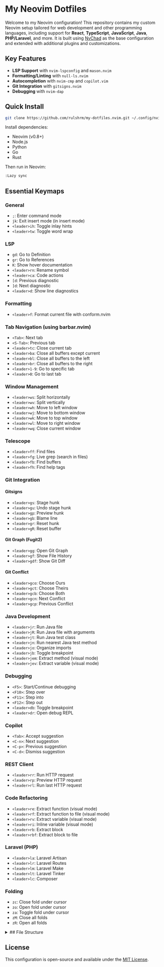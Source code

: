 # My Neovim Dotfiles

Welcome to my Neovim configuration! This repository contains my custom Neovim setup tailored for web development and other programming languages, including support for **React**, **TypeScript**, **JavaScript**, **Java**, **PHP/Laravel**, and more. It is built using [NvChad](https://github.com/NvChad/NvChad) as the base configuration and extended with additional plugins and customizations.

## Key Features

- **LSP Support** with `nvim-lspconfig` and `mason.nvim`
- **Formatting/Linting** with `null-ls.nvim`
- **Autocompletion** with `nvim-cmp` and `copilot.vim`
- **Git Integration** with `gitsigns.nvim`
- **Debugging** with `nvim-dap`

## Quick Install

```bash
git clone https://github.com/rulshrm/my-dotfiles.nvim.git ~/.config/nvim
```

Install dependencies:
- Neovim (v0.8+)
- Node.js
- Python
- Go
- Rust

Then run in Neovim:
```bash
:Lazy sync
```

## Essential Keymaps

### General
- `;`: Enter command mode
- `jk`: Exit insert mode (in insert mode)
- `<leader>ih`: Toggle inlay hints
- `<leader>tw`: Toggle word wrap

### LSP
- `gd`: Go to Definition
- `gr`: Go to References
- `K`: Show hover documentation
- `<leader>rn`: Rename symbol
- `<leader>ca`: Code actions
- `[d`: Previous diagnostic
- `]d`: Next diagnostic
- `<leader>d`: Show line diagnostics

### Formatting
- `<leader>f`: Format current file with conform.nvim

### Tab Navigation (using barbar.nvim)
- `<Tab>`: Next tab
- `<S-Tab>`: Previous tab
- `<leader>tc`: Close current tab
- `<leader>ba`: Close all buffers except current
- `<leader>bl`: Close all buffers to the left
- `<leader>br`: Close all buffers to the right
- `<leader>1-9`: Go to specific tab
- `<leader>0`: Go to last tab

### Window Management
- `<leader>ws`: Split horizontally
- `<leader>wv`: Split vertically
- `<leader>wh`: Move to left window
- `<leader>wj`: Move to bottom window
- `<leader>wk`: Move to top window
- `<leader>wl`: Move to right window
- `<leader>wq`: Close current window

### Telescope
- `<leader>ff`: Find files
- `<leader>fg`: Live grep (search in files)
- `<leader>fb`: Find buffers
- `<leader>fh`: Find help tags

### Git Integration
#### Gitsigns
- `<leader>gs`: Stage hunk
- `<leader>gu`: Undo stage hunk
- `<leader>gp`: Preview hunk
- `<leader>gb`: Blame line
- `<leader>gr`: Reset hunk
- `<leader>gR`: Reset buffer

#### Git Graph (Fugit2)
- `<leader>gg`: Open Git Graph
- `<leader>gf`: Show File History
- `<leader>gdf`: Show Git Diff

#### Git Conflict
- `<leader>gco`: Choose Ours
- `<leader>gct`: Choose Theirs
- `<leader>gcb`: Choose Both
- `<leader>gcn`: Next Conflict
- `<leader>gcp`: Previous Conflict

### Java Development
- `<leader>jr`: Run Java file
- `<leader>jR`: Run Java file with arguments
- `<leader>jt`: Run Java test class
- `<leader>jn`: Run nearest Java test method
- `<leader>jo`: Organize imports
- `<leader>jb`: Toggle breakpoint
- `<leader>jem`: Extract method (visual mode)
- `<leader>jev`: Extract variable (visual mode)

### Debugging
- `<F5>`: Start/Continue debugging
- `<F10>`: Step over
- `<F11>`: Step into
- `<F12>`: Step out
- `<leader>db`: Toggle breakpoint
- `<leader>dr`: Open debug REPL

### Copilot
- `<Tab>`: Accept suggestion
- `<C-n>`: Next suggestion
- `<C-p>`: Previous suggestion
- `<C-d>`: Dismiss suggestion

### REST Client
- `<leader>rr`: Run HTTP request
- `<leader>rp`: Preview HTTP request
- `<leader>rl`: Run last HTTP request

### Code Refactoring
- `<leader>re`: Extract function (visual mode)
- `<leader>rf`: Extract function to file (visual mode)
- `<leader>rv`: Extract variable (visual mode)
- `<leader>ri`: Inline variable (visual mode)
- `<leader>rb`: Extract block
- `<leader>rbf`: Extract block to file

### Laravel (PHP)
- `<leader>la`: Laravel Artisan
- `<leader>lr`: Laravel Routes
- `<leader>lm`: Laravel Make
- `<leader>lt`: Laravel Tinker
- `<leader>lc`: Composer

### Folding
- `zc`: Close fold under cursor
- `zo`: Open fold under cursor
- `za`: Toggle fold under cursor
- `zM`: Close all folds
- `zR`: Open all folds

<details>

<summary>## File Structure</summary>

```
~/.config/nvim/
├── init.lua                 # Main configuration file
├── lazy-lock.json          # Plugin version lock file
├── LICENSE                 # MIT License file
├── README.md              # Documentation
└── lua/                   # Lua configurations
    ├── configs/           # Plugin configurations
    │   ├── autocmds.lua          # Auto commands
    │   ├── barbar.lua            # Tab line configuration
    │   ├── cmp.lua               # Completion configuration
    │   ├── copilot-chat.lua      # GitHub Copilot chat
    │   ├── discord.lua           # Discord presence
    │   ├── folding.lua           # Code folding settings
    │   ├── gitsigns.lua          # Git integration
    │   ├── java_utils.lua        # Java utilities
    │   ├── lspconfig.lua         # LSP configuration
    │   ├── notify.lua            # Notification system
    │   ├── null-ls.lua           # Formatting/linting
    │   ├── null-ls-patch.lua     # Patches for null-ls
    │   ├── refactoring.lua       # Code refactoring
    │   ├── rest.lua              # HTTP client
    │   ├── telescope.lua         # Fuzzy finder
    │   ├── treesitter.lua        # Syntax highlighting
    │   └── which-key.lua         # Keybinding helper
    ├── mappings.lua       # Key mappings
    ├── options.lua        # Neovim options
    └── plugins/           # Plugin definitions
        ├── completion/    # Completion plugins
        │   └── init.lua
        ├── docs/          # Documentation plugins
        │   └── init.lua
        ├── editor/        # Editor enhancement plugins
        │   └── init.lua
        ├── git/          # Git-related plugins
        │   └── init.lua
        ├── lsp/          # Language Server plugins
        │   └── init.lua
        ├── ui/           # User Interface plugins
        │   └── init.lua
        └── init.lua      # Core plugins
```

### Key Directories

- `lua/configs/`: Contains configuration files for individual plugins
- `lua/plugins/`: Contains plugin declarations and groupings
- `lua/`: Core Neovim configurations
  - `mappings.lua`: All keybindings
  - `options.lua`: Neovim options and settings

### Plugin Organization

- **Core Plugins**: `plugins/init.lua` - Basic and essential plugins
- **Completion Plugins**: `plugins/completion/init.lua` - Autocompletion and snippets
- **Editor Plugins**: `plugins/editor/init.lua` - Editor enhancements
- **Git Plugins**: `plugins/git/init.lua` - Git integration features
- **LSP Plugins**: `plugins/lsp/init.lua` - Language server related plugins
- **UI Plugins**: `plugins/ui/init.lua` - User interface improvements
- **Documentation Plugins**: `plugins/docs/init.lua` - Documentation generation

### Configuration Files

Each plugin configuration in `configs/` follows a modular approach:
- **LSP**: `lspconfig.lua` - Language server configurations
- **Formatting**: `null-ls.lua` - Code formatting and linting
- **Git**: `gitsigns.lua` - Git integration features
- **Completion**: `cmp.lua` - Autocompletion settings
- **Java**: `java_utils.lua` - Java-specific utilities
- **UI**: `notify.lua`, `which-key.lua` - User interface enhancements
- **Editor**: `folding.lua`, `treesitter.lua` - Editor functionality
- **Tools**: `rest.lua`, `refactoring.lua` - Development tools

</details>

## License

This configuration is open-source and available under the [MIT License](LICENSE).